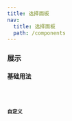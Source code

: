 ```yaml
---
title: 选择面板
nav:
  title: 选择面板
  path: /components
---
```


### 展示

#### 基础用法
<code src="./demos/demo.tsx" />

#### 自定义
<code src="./demos/demo01.tsx" />


<API/>